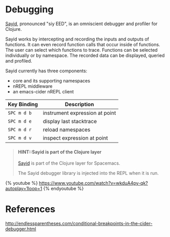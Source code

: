 # Debugging

[Sayid](http://bpiel.github.io/sayid/), pronounced "siy EED", is an omniscient debugger and profiler for Clojure.

Sayid works by intercepting and recording the inputs and outputs of functions. It can even record function calls that occur inside of functions. The user can select which functions to trace. Functions can be selected individually or by namespace. The recorded data can be displayed, queried and profiled.

Sayid currently has three components:
- core and its supporting namespaces
- nREPL middleware
- an emacs-cider nREPL client

| Key Binding | Description                    |
|-------------|--------------------------------|
| `SPC m d b` | instrument expression at point |
| `SPC m d e` | display last stacktrace        |
| `SPC m d r` | reload namespaces             |
| `SPC m d v` | inspect expression at point    |


> #### HINT::Sayid is part of the Clojure layer
> [Sayid](http://bpiel.github.io/sayid/) is part of the Clojure layer for Spacemacs.
>
> The Sayid debugger library is injected into the REPL when it is run.


{% youtube %}
https://www.youtube.com/watch?v=wkduA4py-qk?autoplay=1loop=1
{% endyoutube %}



# References

http://endlessparentheses.com/conditional-breakpoints-in-the-cider-debugger.html
